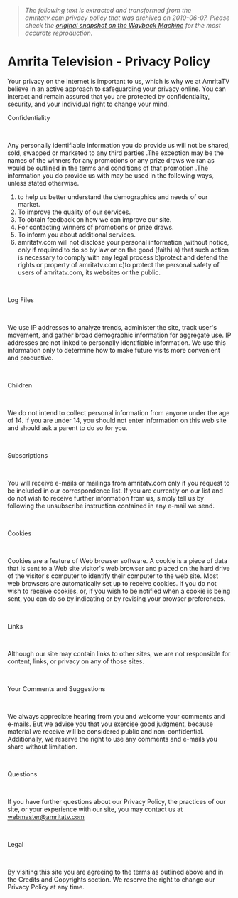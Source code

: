 > *The following text is extracted and transformed from the amritatv.com privacy policy that was archived on 2010-06-07. Please check the [original snapshot on the Wayback Machine](https://web.archive.org/web/20100607052929id_/http%3A//amritatv.com/html/privacypolicy.php) for the most accurate reproduction.*

# Amrita Television - Privacy Policy

Your privacy on the Internet is important to us, which is why we at AmritaTV believe in an active approach to safeguarding your privacy online. You can interact and remain assured that you are protected by confidentiality, security, and your individual right to change your mind. 

Confidentiality   
  
   
  
Any personally identifiable information you do provide us will not be shared, sold, swapped or marketed to any third parties .The exception may be the names of the winners for any promotions or any prize draws we ran as would be outlined in the terms and conditions of that promotion .The information you do provide us with may be used in the following ways, unless stated otherwise. 

1) to help us better understand the demographics and needs of our market.  
2) To improve the quality of our services.  
3) To obtain feedback on how we can improve our site.  
4) For contacting winners of promotions or prize draws.  
5) To inform you about additional services.  
6) amritatv.com will not disclose your personal information ,without notice, only if required to do so by law or on the good (faith) a) that such action is necessary to comply with any legal process b)protect and defend the rights or property of amritatv.com c)to protect the personal safety of users of amritatv.com, its websites or the public.   
  
  
   
  
Log Files   
  
   
  
We use IP addresses to analyze trends, administer the site, track user's movement, and gather broad demographic information for aggregate use. IP addresses are not linked to personally identifiable information. We use this information only to determine how to make future visits more convenient and productive.   
  
   
  
Children   
  
   
  
We do not intend to collect personal information from anyone under the age of 14. If you are under 14, you should not enter information on this web site and should ask a parent to do so for you.   
  
   
  
Subscriptions   
  
   
  
You will receive e-mails or mailings from amritatv.com only if you request to be included in our correspondence list. If you are currently on our list and do not wish to receive further information from us, simply tell us by following the unsubscribe instruction contained in any e-mail we send.   
  
   
  
Cookies  
  
   
  
Cookies are a feature of Web browser software. A cookie is a piece of data that is sent to a Web site visitor's web browser and placed on the hard drive of the visitor's computer to identify their computer to the web site. Most web browsers are automatically set up to receive cookies. If you do not wish to receive cookies, or, if you wish to be notified when a cookie is being sent, you can do so by indicating or by revising your browser preferences.   
  
   
  
Links   
  
   
  
Although our site may contain links to other sites, we are not responsible for content, links, or privacy on any of those sites.   
  
   
  
Your Comments and Suggestions   
  
   
  
We always appreciate hearing from you and welcome your comments and e-mails. But we advise you that you exercise good judgment, because material we receive will be considered public and non-confidential. Additionally, we reserve the right to use any comments and e-mails you share without limitation.   
  
   
  
Questions   
  
   
  
If you have further questions about our Privacy Policy, the practices of our site, or your experience with our site, you may contact us at webmaster@amritatv.com   
  
   
  
Legal   
  
   
  
By visiting this site you are agreeing to the terms as outlined above and in the Credits and Copyrights section. We reserve the right to change our Privacy Policy at any time. 
